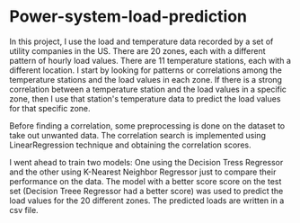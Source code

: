 # Power-system-load-prediction

In this project, I use the load and temperature data recorded by a set of utility companies in the US. There are 20 zones, each with a different pattern of hourly load values. There are 11 temperature stations, each with a different location. I start by looking for patterns or correlations among the temperature stations and the load values in each zone. If there is a strong correlation between a temperature station and the load values in a specific zone, then I use that station's temperature data to predict the load values for that specific zone. 

Before finding a correlation, some preprocessing is done on the dataset to take out unwanted data. The correlation search is implemented using LinearRegression technique and obtaining the correlation scores. 

I went ahead to train two models: One using the Decision Tress Regressor and the other using K-Nearest Neighbor Regressor just to compare their performance on the data. The model with a better score score on the test set (Decision Treee Regressor had a better score) was used to predict the load values for the 20 different zones. The predicted loads are written in a csv file. 
